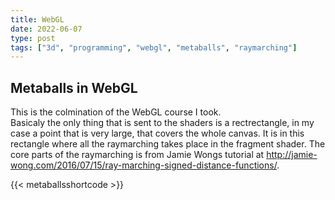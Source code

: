```yaml
---
title: WebGL 
date: 2022-06-07
type: post
tags: ["3d", "programming", "webgl", "metaballs", "raymarching"]
---
```


## Metaballs in WebGL
This is the colmination of the WebGL course I took.  
Basicaly the only thing that is sent to the shaders is a rectrectangle, in my case a point that is very large, that covers the whole canvas.
It is in this rectangle where all the raymarching takes place in the fragment shader.
The core parts of the raymarching is from Jamie Wongs tutorial at http://jamie-wong.com/2016/07/15/ray-marching-signed-distance-functions/.

{{< metaballsshortcode >}}


